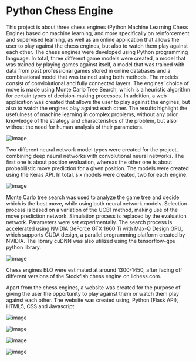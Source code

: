 # Python Chess Engine

This project is about three chess engines (Python Machine Learning Chess Engine) based
on machine learning, and more specifically on reinforcement and supervised learning, as
well as an online application that allows the user to play against the chess engines, 
but also to watch them play against each other. The chess engines were 
developed using Python programming language. In total, three different game models 
were created, a model that was trained by playing games against itself, a model that 
was trained with data from past professional games stored in online databases and a 
combinational model that was trained using both methods. The models consist of convlolutional and fully connected layers. The engines’ choice of 
move is made using Monte Carlo Tree Search, which is a heuristic algorithm for certain 
types of decision-making processes. In addition, a web application was created that 
allows the user to play against the engines, but also to watch the engines play against 
each other. The results highlight the usefulness of machine learning in complex 
problems, without any prior knowledge of the strategy and characteristics of the 
problem, but also without the need for human analysis of their parameters.

![image](https://user-images.githubusercontent.com/49875599/145675570-969eac87-68ab-4f64-8454-abecd16632c6.png)

Two different neural network model types were created for the project, combining deep neural networks with convolutional neural networks. The first one is about position evaluation, whereas the other one is about probabilistic move prediction for a given position. The models were created using the Keras API. In total, six models were created, two for each engine. 
    
![image](https://user-images.githubusercontent.com/49875599/145676850-f391190f-04d1-4cd0-a61c-4cf0f42849ca.png)


Monte Carlo tree search was used to analyze the game tree and decide which is the best move, while using both neural network models. Selection process is based on a variation of the UCB1 method, making use of the move prediction network. Simulation process is replaced by the evaluation network. Parameters were set experimentally. The search process is accelerated using NVIDIA GeForce GTX 1660 Ti with Max-Q Design GPU, which supports CUDA design, a parallel programming platform created by NVIDIA. The library cuDNN was also utilized using the tensorflow-gpu python library.
    
![image](https://user-images.githubusercontent.com/49875599/145676868-8f3d0496-98c9-4641-ab9c-f64ff2941725.png)
    
Chess engines ELO were estimated at around 1300-1450, after facing off different versions of the Stockfish chess engine on lichess.com. 
    
    
Apart from the chess engines, a website was created for the purpose of giving the user the opportunity to play against them or watch them play against each other. The website was created using, Python (Flask API), HTML5, CSS and Javascript.
    
![image](https://user-images.githubusercontent.com/49875599/145676991-fd876ab5-1eef-40bc-ab0a-49a663dba9ca.png)
   
![image](https://user-images.githubusercontent.com/49875599/145677007-ddbf0789-00dd-4b2d-81a0-34db2a1711ee.png)

![image](https://user-images.githubusercontent.com/49875599/145677011-7cc6884d-1499-41da-8564-a323de31429f.png)

![image](https://user-images.githubusercontent.com/49875599/145677019-607a8486-275f-4877-a561-10bafe424f7c.png)
